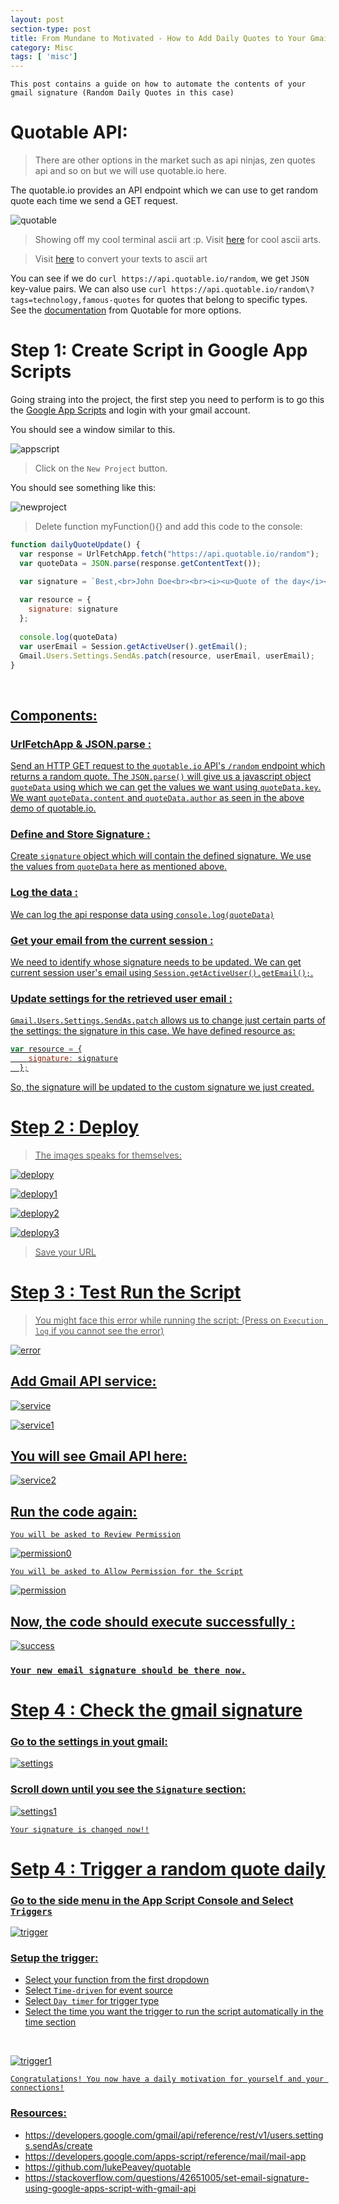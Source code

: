 ```yaml
---
layout: post
section-type: post
title: From Mundane to Motivated - How to Add Daily Quotes to Your Gmail Signature
category: Misc
tags: [ 'misc']
---
```


`This post contains a guide on how to automate the contents of your gmail signature (Random Daily Quotes in this case)`

# Quotable API:

> There are other options in the market such as api ninjas, zen quotes api and so on but we will use quotable.io here.

The quotable.io provides an API endpoint which we can use to get random quote each time we send a GET request.

![quotable](/img/posts/auto-quote/quotable-demo.jpg)

> Showing off my cool terminal ascii art :p. Visit [here](http://www.ascii-art.de/ascii/) for cool ascii arts. 

> Visit [here](https://patorjk.com/software/taag/#p=display&f=Graffiti&t=Type%20Something%20) to convert your texts to ascii art

You can see if we do `curl https://api.quotable.io/random`, we get `JSON` key-value pairs. We can also use `curl https://api.quotable.io/random\?tags=technology,famous-quotes` for quotes that belong to specific types. See the [documentation](quotable.io) from Quotable for more options.


# Step 1: Create Script in Google App Scripts

Going straing into the project, the first step you need to perform is to go this the [Google App Scripts](https://script.google.com/) and login with your gmail account.

You should see a window similar to this.

![appscript](/img/posts/auto-quote/app_script.jpg)

> Click on the `New Project` button.

You should see something like this:

![newproject](/img/posts/auto-quote/new_project.jpg)

> Delete function myFunction(){} and add this code to the console:

```javascript
function dailyQuoteUpdate() {
  var response = UrlFetchApp.fetch("https://api.quotable.io/random");
  var quoteData = JSON.parse(response.getContentText());

  var signature = `Best,<br>John Doe<br><br><i><u>Quote of the day</i></u>: <i>"${quoteData.content}" — ${quoteData.author} </i>`;
  
  var resource = {
    signature: signature
  };
  
  console.log(quoteData)
  var userEmail = Session.getActiveUser().getEmail();
  Gmail.Users.Settings.SendAs.patch(resource, userEmail, userEmail);
}
```
<br>

## <u>Components:<u/>

### UrlFetchApp & JSON.parse : 
Send an HTTP GET request to the `quotable.io` API's `/random` endpoint which returns a random quote. The `JSON.parse()` will give us a javascript object `quoteData` using which we can get the values we want using `quoteData.key`. We want `quoteData.content` and `quoteData.author` as seen in the above demo of quotable.io.

### Define and Store Signature : 
Create `signature` object which will contain the defined signature. We use the values from `quoteData` here as mentioned above.

### Log the data :
We can log the api response data using `console.log(quoteData)`

### Get your email from the current session :
We need to identify whose signature needs to be updated. We can get current session user's email using `Session.getActiveUser().getEmail();`.

### Update settings for the retrieved user email :
`Gmail.Users.Settings.SendAs.patch` allows us to change just certain parts of the settings: the signature in this case. We have defined resource as:

```js
var resource = {
    signature: signature
  };
```

So, the signature will be updated to the custom signature we just created.


# Step 2 : Deploy

> The images speaks for themselves: 

![deplopy](/img/posts/auto-quote/deploy.jpg)

![deplopy1](/img/posts/auto-quote/deploy1.jpg)

![deplopy2](/img/posts/auto-quote/deploy2.jpg)

![deplopy3](/img/posts/auto-quote/deploy3.jpg)

> Save your URL

# Step 3 : Test Run the Script

> You might face this error while running the script: (Press on `Execution log` if you cannot see the error)

![error](/img/posts/auto-quote/error.jpg)

## Add Gmail API service:

![service](/img/posts/auto-quote/service.jpg)

![service1](/img/posts/auto-quote/service1.jpg)

## You will see Gmail API here:

![service2](/img/posts/auto-quote/service2.jpg)

## Run the code again:

`You will be asked to Review Permission`

![permission0](/img/posts/auto-quote/allow0.jpg)

`You will be asked to Allow Permission for the Script`

![permission](/img/posts/auto-quote/allow.jpg)

## Now, the code should execute successfully :

![success](/img/posts/auto-quote/success.jpg)

### `Your new email signature should be there now.`

# Step 4 : Check the gmail signature

### Go to the settings in yout gmail:

![settings](/img/posts/auto-quote/settings.jpg)

### Scroll down until you see the `Signature` section:

![settings1](/img/posts/auto-quote/settings1.jpg)

`Your signature is changed now!!`

# Setp 4 : Trigger a random quote daily

### Go to the side menu in the App Script Console and Select `Triggers`

![trigger](/img/posts/auto-quote/trigger.jpg)

### Setup the trigger:

- Select your function from the first dropdown
- Select `Time-driven` for event source
- Select `Day timer` for trigger type
- Select the time you want the trigger to run the script automatically in the time section

<br>

![trigger1](/img/posts/auto-quote/trigger1.jpg)

`Congratulations! You now have a daily motivation for yourself and your connections!`

### Resources:
- https://developers.google.com/gmail/api/reference/rest/v1/users.settings.sendAs/create
- https://developers.google.com/apps-script/reference/mail/mail-app
- https://github.com/lukePeavey/quotable
- https://stackoverflow.com/questions/42651005/set-email-signature-using-google-apps-script-with-gmail-api